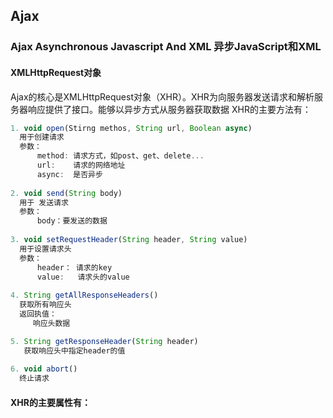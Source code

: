 ## Ajax


### Ajax Asynchronous Javascript And XML 异步JavaScript和XML

#### XMLHttpRequest对象
Ajax的核心是XMLHttpRequest对象（XHR）。XHR为向服务器发送请求和解析服务器响应提供了接口。能够以异步方式从服务器获取数据
XHR的主要方法有：

```javascript
1. void open(Stirng methos, String url, Boolean async)
  用于创建请求
  参数： 
      method: 请求方式，如post、get、delete...
      url:    请求的网络地址
      async:  是否异步
      
2. void send(String body)
  用于 发送请求
  参数：
      body：要发送的数据
      
3. void setRequestHeader(String header, String value)
  用于设置请求头
  参数：
      header： 请求的key
      value:   请求头的value
      
4. String getAllResponseHeaders()
  获取所有响应头
  返回执值：
     响应头数据

5. String getResponseHeader(String header)
   获取响应头中指定header的值
   
6. void abort()
  终止请求
```
#### XHR的主要属性有：

